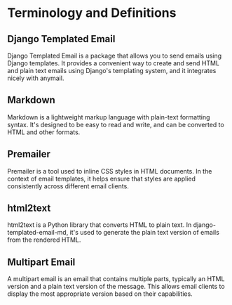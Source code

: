 # Terminology and Definitions

## Django Templated Email
Django Templated Email is a package that allows you to send emails using Django templates. It provides a convenient way to create and send HTML and plain text emails using Django's templating system, and it integrates nicely with anymail.

## Markdown
Markdown is a lightweight markup language with plain-text formatting syntax. It's designed to be easy to read and write, and can be converted to HTML and other formats.

## Premailer
Premailer is a tool used to inline CSS styles in HTML documents. In the context of email templates, it helps ensure that styles are applied consistently across different email clients.

## html2text
html2text is a Python library that converts HTML to plain text. In django-templated-email-md, it's used to generate the plain text version of emails from the rendered HTML.

## Multipart Email
A multipart email is an email that contains multiple parts, typically an HTML version and a plain text version of the message. This allows email clients to display the most appropriate version based on their capabilities.
